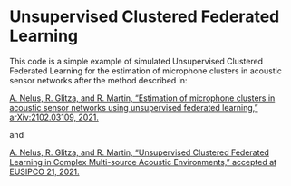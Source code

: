# Unsupervised Clustered Federated Learning
This code is a simple example of simulated Unsupervised Clustered Federated Learning for the estimation of microphone clusters in acoustic sensor networks after the method described in:

[A. Nelus, R. Glitza, and R. Martin, “Estimation of microphone clusters in  acoustic  sensor  networks  using  unsupervised  federated  learning,” arXiv:2102.03109, 2021.](https://arxiv.org/abs/2102.03109)

and

[A. Nelus, R. Glitza, and R. Martin, “Unsupervised Clustered Federated Learning in Complex Multi-source Acoustic Environments,” accepted at EUSIPCO 21, 2021.](https://arxiv.org/abs/2106.03671)
